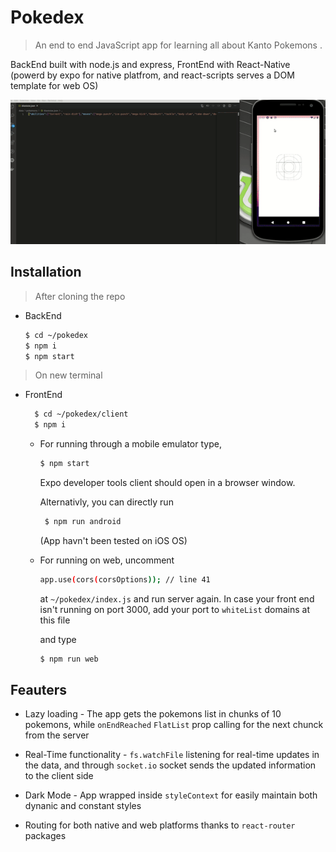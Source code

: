 # Pokedex

> An end to end JavaScript app for learning all about Kanto Pokemons .

BackEnd built with node.js and express, FrontEnd with React-Native (powerd by expo for native platfrom, and react-scripts serves a DOM template for web OS)

![](gif.gif)

## Installation

> After cloning the repo

- BackEnd

  ```sh
  $ cd ~/pokedex
  $ npm i
  $ npm start
  ```

> On new terminal

- FrontEnd

  ```sh
    $ cd ~/pokedex/client
    $ npm i
  ```

  - For running through a mobile emulator type,

    ```sh
    $ npm start
    ```

    Expo developer tools client should open in a browser window.

    Alternativly, you can directly run

    ```sh
     $ npm run android
    ```

    (App havn't been tested on iOS OS)

  - For running on web, uncomment

    ```sh
    app.use(cors(corsOptions)); // line 41
    ```

    at `~/pokedex/index.js` and run server again. In case your front end isn't running on port 3000, add your port to `whiteList` domains at this file

    and type

    ```sh
    $ npm run web
    ```

## Feauters

- Lazy loading - The app gets the pokemons list in chunks of 10 pokemons, while `onEndReached` `FlatList` prop calling for the next chunck from the server

- Real-Time functionality - `fs.watchFile` listening for real-time updates in the data, and through `socket.io` socket sends the updated information to the client side

* Dark Mode - App wrapped inside `styleContext` for easily maintain both dynanic and constant styles

* Routing for both native and web platforms thanks to `react-router` packages
